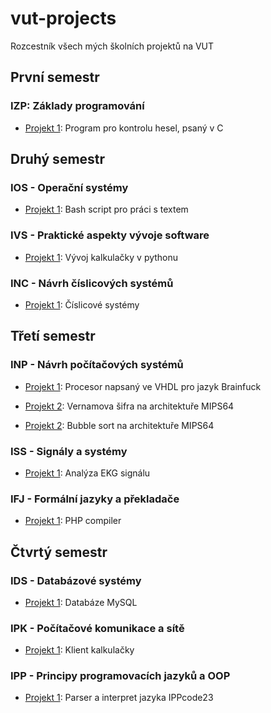 # vut-projects
Rozcestník všech mých školních projektů na VUT

## První semestr

### IZP: Základy programování 

- [Projekt 1](https://github.com/MrQvic/IZP-projekt): Program pro kontrolu hesel, psaný v C

## Druhý semestr

### IOS - Operační systémy

- [Projekt 1](https://github.com/MrQvic/IOS-projekt): Bash script pro práci s textem 

### IVS - Praktické aspekty vývoje software

- [Projekt 1](https://github.com/Radek-Janecka/IZPgang_Calculator): Vývoj kalkulačky v pythonu

### INC - Návrh číslicových systémů 

- [Projekt 1](https://github.com/MrQvic/INC-projekt): Číslicové systémy

## Třetí semestr

### INP - Návrh počítačových systémů 

- [Projekt 1](https://github.com/MrQvic/INP-projekt-1): Procesor napsaný ve VHDL pro jazyk Brainfuck

- [Projekt 2](https://github.com/MrQvic/INP-projekt-2): Vernamova šifra na architektuře MIPS64

- [Projekt 2](https://github.com/MrQvic/INP-projekt-2): Bubble sort na architektuře MIPS64

### ISS - Signály a systémy

- [Projekt 1](https://github.com/MrQvic/ISS-project): Analýza EKG signálu

### IFJ - Formální jazyky a překladače

- [Projekt 1](https://github.com/Nouzl0/IFJ-Projekt): PHP compiler

## Čtvrtý semestr

### IDS - Databázové systémy

- [Projekt 1](https://github.com/mstrlc/ids-project): Databáze MySQL

### IPK - Počítačové komunikace a sítě 

- [Projekt 1](https://github.com/MrQvic/IPK-projekt): Klient kalkulačky

### IPP - Principy programovacích jazyků a OOP

- [Projekt 1](https://github.com/MrQvic/IPP-projekt): Parser a interpret jazyka IPPcode23
